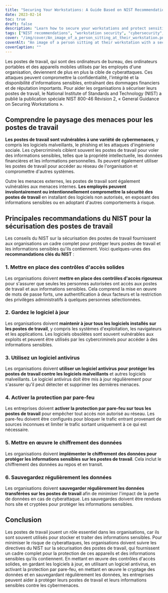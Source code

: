 ```yaml
---
title: "Securing Your Workstations: A Guide Based on NIST Recommendations"
date: 2023-02-14
toc: true
draft: false
description: "Learn how to secure your workstations and protect sensitive information with this comprehensive guide based on NIST's recommendations for implementing strong access controls, keeping software up-to-date, using antivirus software, enabling firewall protection, implementing data encryption, and regularly backing up data."
tags: ["NIST recommendations", "workstation security", "cybersecurity", "data encryption", "firewall protection", "antivirus software", "access controls", "sensitive information", "cyberattacks", "data backup"]
cover: "/img/cover/An_image_of_a_person_sitting_at_their_workstation.png"
coverAlt: "An image of a person sitting at their workstation with a security lock in the foreground, indicating the importance of securing workstations."
coverCaption: ""
---
```


 Les postes de travail, qui sont des ordinateurs de bureau, des ordinateurs portables et des appareils mobiles utilisés par les employés d'une organisation, deviennent de plus en plus la cible de cyberattaques. Ces attaques peuvent compromettre la confidentialité, l'intégrité et la disponibilité d'informations sensibles, entraînant des dommages financiers et de réputation importants. Pour aider les organisations à sécuriser leurs postes de travail, le National Institute of Standards and Technology (NIST) a publié la publication spéciale NIST 800-46 Révision 2, « General Guidance on Securing Workstations ».  ## Comprendre le paysage des menaces pour les postes de travail  **Les postes de travail sont vulnérables à une variété de cybermenaces**, y compris les logiciels malveillants, le phishing et les attaques d'ingénierie sociale. Les cybercriminels ciblent souvent les postes de travail pour voler des informations sensibles, telles que la propriété intellectuelle, les données financières et les informations personnelles. Ils peuvent également utiliser les postes de travail pour accéder au réseau de l'organisation et compromettre d'autres systèmes.  Outre les menaces externes, les postes de travail sont également vulnérables aux menaces internes. **Les employés peuvent involontairement ou intentionnellement compromettre la sécurité des postes de travail** en installant des logiciels non autorisés, en exposant des informations sensibles ou en adoptant d'autres comportements à risque.  ## Principales recommandations du NIST pour la sécurisation des postes de travail  Les conseils du NIST sur la sécurisation des postes de travail fournissent aux organisations un cadre complet pour protéger leurs postes de travail et les informations sensibles qu'ils contiennent. Voici quelques-unes des **recommandations clés du NIST** :  ### 1. Mettre en place des contrôles d'accès solides  Les organisations doivent **mettre en place des contrôles d'accès rigoureux** pour s'assurer que seules les personnes autorisées ont accès aux postes de travail et aux informations sensibles. Cela comprend la mise en œuvre de mots de passe forts, une authentification à deux facteurs et la restriction des privilèges administratifs à quelques personnes sélectionnées.  ### 2. Gardez le logiciel à jour  Les organisations doivent **maintenir à jour tous les logiciels installés sur les postes de travail**, y compris les systèmes d'exploitation, les navigateurs et les applications. Les logiciels obsolètes sont souvent vulnérables aux exploits et peuvent être utilisés par les cybercriminels pour accéder à des informations sensibles.  ### 3. Utilisez un logiciel antivirus  Les organisations doivent **utiliser un logiciel antivirus pour protéger les postes de travail contre les logiciels malveillants** et autres logiciels malveillants. Le logiciel antivirus doit être mis à jour régulièrement pour s'assurer qu'il peut détecter et supprimer les dernières menaces.  ### 4. Activer la protection par pare-feu  Les entreprises doivent **activer la protection par pare-feu sur tous les postes de travail** pour empêcher tout accès non autorisé au réseau. Les pare-feu doivent être configurés pour bloquer le trafic entrant provenant de sources inconnues et limiter le trafic sortant uniquement à ce qui est nécessaire.  ### 5. Mettre en œuvre le chiffrement des données  Les organisations doivent **implémenter le chiffrement des données pour protéger les informations sensibles sur les postes de travail**. Cela inclut le chiffrement des données au repos et en transit.  ### 6. Sauvegardez régulièrement les données  Les organisations doivent **sauvegarder régulièrement les données transférées sur les postes de travail** afin de minimiser l'impact de la perte de données en cas de cyberattaque. Les sauvegardes doivent être rendues hors site et cryptées pour protéger les informations sensibles.  ## Conclusion  Les postes de travail jouent un rôle essentiel dans les organisations, car ils sont souvent utilisés pour stocker et traiter des informations sensibles. Pour minimiser le risque de cyberattaques, les organisations doivent suivre les directives du NIST sur la sécurisation des postes de travail, qui fournissent un cadre complet pour la protection de ces appareils et des informations sensibles qu'ils contiennent. En mettant en œuvre des contrôles d'accès solides, en gardant les logiciels à jour, en utilisant un logiciel antivirus, en activant la protection par pare-feu, en mettant en œuvre le cryptage des données et en sauvegardant régulièrement les données, les entreprises peuvent aider à protéger leurs postes de travail et leurs informations sensibles contre les cybermenaces. 